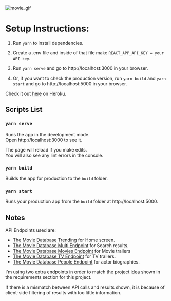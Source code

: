 ![movie_gif](https://user-images.githubusercontent.com/37863665/81014027-1e6eb880-8e97-11ea-94fe-229d2018603e.gif)

# Setup Instructions:

1. Run `yarn` to install dependencies.

2. Create a .env file and inside of that file make `REACT_APP_API_KEY = your API key`.

3. Run `yarn serve` and go to http://localhost:3000 in your browser.

4. Or, if you want to check the production version, run `yarn build` and `yarn start` and go to http://localhost:5000 in your browser.

Check it out [here](https://movie-widget.herokuapp.com/) on Heroku.

## Scripts List

### `yarn serve`

Runs the app in the development mode.<br />
Open http://localhost:3000 to see it.

The page will reload if you make edits.<br />
You will also see any lint errors in the console.

### `yarn build`

Builds the app for production to the `build` folder.<br />

### `yarn start`

Runs your production app from the `build` folder at http://localhost:5000.

## Notes

API Endpoints used are:

- [The Movie Database Trending](https://developers.themoviedb.org/3/trending/get-trending) for Home screen.
- [The Movie Database Multi Endpoint](https://developers.themoviedb.org/3/search/multi-search) for Search results.
- [The Movie Database Movies Endpoint](https://developers.themoviedb.org/3/movies/get-movie-videos) for Movie trailers
- [The Movie Database TV Endpoint](https://developers.themoviedb.org/3/tv/get-tv-videos) for TV trailers.
- [The Movie Database People Endpoint](https://developers.themoviedb.org/3/people/get-person-details) for actor biographies.

I'm using two extra endpoints in order to match the project idea shown in the requirements section for this project.

If there is a mismatch between API calls and results shown, it is because of client-side filtering of results with too little information.
